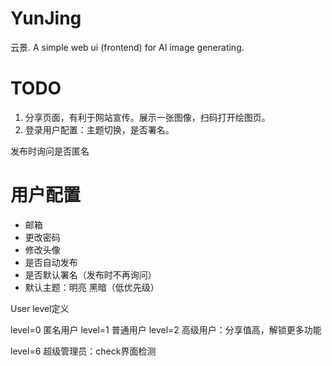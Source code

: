 # YunJing
云景. A simple web ui (frontend) for AI image generating. 



# TODO

1. 分享页面，有利于网站宣传。展示一张图像，扫码打开绘图页。
2. 登录用户配置：主题切换，是否署名。

发布时询问是否匿名

# 用户配置

- 邮箱
- 更改密码
- 修改头像
- 是否自动发布
- 是否默认署名（发布时不再询问）
- 默认主题：明亮 黑暗（低优先级）

User level定义

level=0 匿名用户
level=1 普通用户
level=2 高级用户：分享值高，解锁更多功能

level=6 超级管理员：check界面检测
